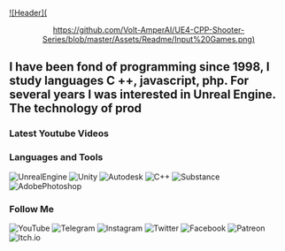 [![Header](<p align="center">https://github.com/Volt-AmperAI/UE4-CPP-Shooter-Series/blob/master/Assets/Readme/Input%20Games.png)</p>](https://www.youtube.com/channel/UCEtApmKMpyGfDw41oiAoykA)

## I have been fond of programming since 1998, I study languages C ++, javascript, php. For several years I was interested in Unreal Engine. The technology of prod

### Latest Youtube Videos
<!-- BLOG-POST-LIST:START -->
<!-- BLOG-POST-LIST:END -->

### Languages and Tools
![UnrealEngine](https://img.shields.io/badge/-UnrealEngine-090909?style=for-the-badge&logo=UnrealEngine&logoColor=#000000)
![Unity](https://img.shields.io/badge/-Unity-090909?style=for-the-badge&logo=Unity&logoColor=#000000)
![Autodesk](https://img.shields.io/badge/-Autodesk-090909?style=for-the-badge&logo=Autodesk&logoColor=018DC5)
![C++](https://img.shields.io/badge/-C++-090909?style=for-the-badge&logo=C%2b%2b&logoColor=6092C7)
![Substance](https://img.shields.io/badge/-Substance-090909?style=for-the-badge&logo=Substance&logoColor=000000)
![AdobePhotoshop](https://img.shields.io/badge/-AdobePhotoshop-090909?style=for-the-badge&logo=AdobePhotoshop&logoColor=#000000)

### Follow Me
![YouTube](https://img.shields.io/badge/-YouTube-090909?style=for-the-badge&logo=YouTube&logoColor=FF0100)
![Telegram](https://img.shields.io/badge/-Telegram-090909?style=for-the-badge&logo=Telegram&logoColor=2DA4D7)
![Instagram](https://img.shields.io/badge/-Instagram-090909?style=for-the-badge&logo=Instagram&logoColor=FE67A5)
![Twitter](https://img.shields.io/badge/-Twitter-090909?style=for-the-badge&logo=Twitter&logoColor=40ABE2)
![Facebook](https://img.shields.io/badge/-Facebook-090909?style=for-the-badge&logo=Facebook&logoColor=#1877F2)
![Patreon](https://img.shields.io/badge/-Patreon-090909?style=for-the-badge&logo=Patreon&logoColor=CC353E)
![Itch.io](https://img.shields.io/badge/-Itch.io-090909?style=for-the-badge&logo=Itch.io&logoColor=FFFFFF)